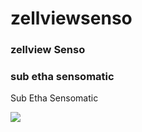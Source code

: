 # zellviewsenso

### zellview **Senso**

<!-- ## subethasensomatic -->

### sub etha sensomatic

Sub
  Etha
  Sensomatic
      
  <img src=docu/zellviewsenso.png />
  
      
